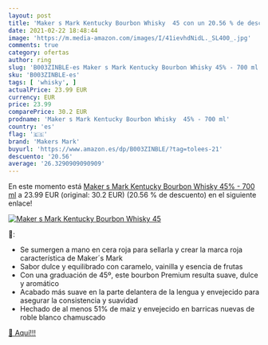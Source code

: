 ```yaml
---
layout: post
title: 'Maker s Mark Kentucky Bourbon Whisky  45 con un 20.56 % de descuento'
date: 2021-02-22 18:48:44
image: 'https://m.media-amazon.com/images/I/41ievhdNidL._SL400_.jpg'
comments: true
category: ofertas
author: ring
slug: 'B003ZINBLE-es Maker s Mark Kentucky Bourbon Whisky 45% - 700 ml'
sku: 'B003ZINBLE-es'
tags: [ 'whisky', ]
actualPrice: 23.99 EUR
currency: EUR
price: 23.99
comparePrice: 30.2 EUR
prodname: 'Maker s Mark Kentucky Bourbon Whisky  45% - 700 ml'
country: 'es'
flag: '🇪🇸'
brand: 'Makers Mark'
buyurl: 'https://www.amazon.es/dp/B003ZINBLE/?tag=tolees-21'
descuento: '20.56'
average: '26.3290909090909'
---
```


En este momento está [Maker s Mark Kentucky Bourbon Whisky  45% - 700 ml](https://www.amazon.es/dp/B003ZINBLE/?tag=tolees-21) a 23.99 EUR (original: 30.2 EUR) (20.56 %  de descuento) en el siguiente enlace!

[![Maker s Mark Kentucky Bourbon Whisky  45](https://m.media-amazon.com/images/I/41ievhdNidL._SL400_.jpg)](https://www.amazon.es/dp/B003ZINBLE/?tag=tolees-21)

🔎:

- Se sumergen a mano en cera roja para sellarla y crear la marca roja característica de Maker´s Mark
- Sabor dulce y equilibrado con caramelo, vainilla y esencia de frutas
- Con una graduación de 45º, este bourbon Premium resulta suave, dulce y aromático
- Acabado más suave en la parte delantera de la lengua y envejecido para asegurar la consistencia y suavidad
- Hechado de al menos 51% de maiz y envejecido en barricas nuevas de roble blanco chamuscado

[🛒 Aquí!!!](https://www.amazon.es/dp/B003ZINBLE/?tag=tolees-21)
